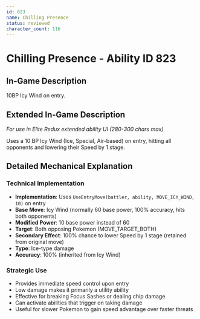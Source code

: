 ```yaml
---
id: 823
name: Chilling Presence
status: reviewed
character_count: 116
---
```


# Chilling Presence - Ability ID 823

## In-Game Description
10BP Icy Wind on entry.

## Extended In-Game Description
*For use in Elite Redux extended ability UI (280-300 chars max)*

Uses a 10 BP Icy Wind (Ice, Special, Air-based) on entry, hitting all opponents and lowering their Speed by 1 stage.

## Detailed Mechanical Explanation

### Technical Implementation
- **Implementation**: Uses `UseEntryMove(battler, ability, MOVE_ICY_WIND, 10)` on entry
- **Base Move**: Icy Wind (normally 60 base power, 100% accuracy, hits both opponents)
- **Modified Power**: 10 base power instead of 60
- **Target**: Both opposing Pokemon (MOVE_TARGET_BOTH)
- **Secondary Effect**: 100% chance to lower Speed by 1 stage (retained from original move)
- **Type**: Ice-type damage
- **Accuracy**: 100% (inherited from Icy Wind)

### Strategic Use
- Provides immediate speed control upon entry
- Low damage makes it primarily a utility ability
- Effective for breaking Focus Sashes or dealing chip damage
- Can activate abilities that trigger on taking damage
- Useful for slower Pokemon to gain speed advantage over faster threats